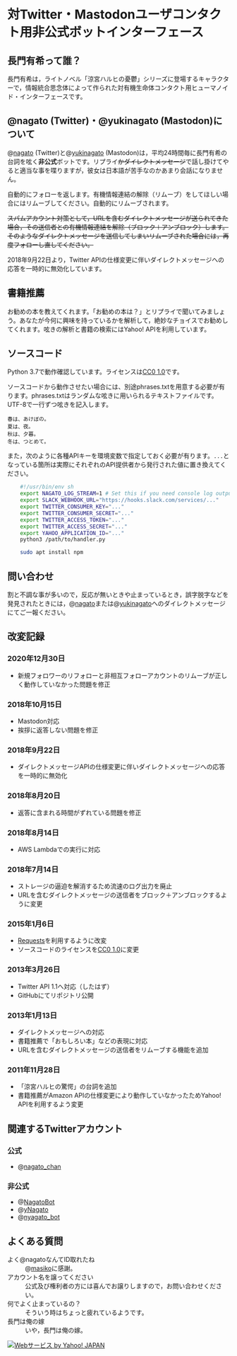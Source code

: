 # 対Twitter・Mastodonユーザコンタクト用非公式ボットインターフェース

## 長門有希って誰？
長門有希は，ライトノベル「涼宮ハルヒの憂鬱」シリーズに登場するキャラクターで，情報統合思念体によって作られた対有機生命体コンタクト用ヒューマノイド・インターフェースです。

## @nagato (Twitter)・@yukinagato (Mastodon)について
@[nagato](https://twitter.com/nagato) (Twitter)と@[yukinagato](https://pawoo.net/@yukinagato) (Mastodon)は，平均24時間毎に長門有希の台詞を呟く**非公式**ボットです。リプライ~~かダイレクトメッセージ~~で話し掛けてやると適当な事を喋りますが，彼女は日本語が苦手なのかあまり会話になりません。

自動的にフォローを返します。有機情報連結の解除（リムーブ）をしてほしい場合にはリムーブしてください。自動的にリムーブされます。

~~スパムアカウント対策として，URLを含むダイレクトメッセージが送られてきた場合，その送信者との有機情報連結を解除（ブロック＋アンブロック）します。そのようなダイレクトメッセージを送信してしまいリムーブされた場合には，再度フォローし直してください。~~

2018年9月22日より，Twitter APIの仕様変更に伴いダイレクトメッセージへの応答を一時的に無効化しています。

## 書籍推薦
お勧めの本を教えてくれます。「お勧めの本は？」とリプライで聞いてみましょう。あなたが今何に興味を持っているかを解析して，絶妙なチョイスでお勧めしてくれます。呟きの解析と書籍の検索にはYahoo! APIを利用しています。

## ソースコード
Python 3.7で動作確認しています。ライセンスは[CC0 1.0](https://creativecommons.org/publicdomain/zero/1.0/)です。

ソースコードから動作させたい場合には、別途phrases.txtを用意する必要が有ります。phrases.txtはランダムな呟きに用いられるテキストファイルです。UTF-8で一行ずつ呟きを記入します。

    春は、あけぼの。
    夏は、夜。
    秋は、夕暮。
    冬は、つとめて。

また，次のように各種APIキーを環境変数で指定しておく必要が有ります。`...`となっている箇所は実際にそれぞれのAPI提供者から発行された値に置き換えてください。

```sh
    #!/usr/bin/env sh
    export NAGATO_LOG_STREAM=1 # Set this if you need console log outputs.
    export SLACK_WEBHOOK_URL="https://hooks.slack.com/services/..."
    export TWITTER_CONSUMER_KEY="..."
    export TWITTER_CONSUMER_SECRET="..."
    export TWITTER_ACCESS_TOKEN="..."
    export TWITTER_ACCESS_SECRET="..."
    export YAHOO_APPLICATION_ID="..."
    python3 /path/to/handler.py
```

```sh
    sudo apt install npm
```

## 問い合わせ

割と不調な事が多いので，反応が無いときや止まっているとき，誤字脱字などを発見されたときには，@[nagato](https://twitter.com/nagato)または@[yukinagato](https://pawoo.net/@yukinagato)へのダイレクトメッセージにてご一報ください。

## 改変記録

### 2020年12月30日

- 新規フォロワーのリフォローと非相互フォローアカウントのリムーブが正しく動作していなかった問題を修正

### 2018年10月15日

- Mastodon対応
- 挨拶に返答しない問題を修正

### 2018年9月22日

- ダイレクトメッセージAPIの仕様変更に伴いダイレクトメッセージへの応答を一時的に無効化

### 2018年8月20日

- 返答に含まれる時間がずれている問題を修正

### 2018年8月14日

- AWS Lambdaでの実行に対応

### 2018年7月14日

- ストレージの逼迫を解消するため流速のログ出力を廃止
- URLを含むダイレクトメッセージの送信者をブロック＋アンブロックするように変更

### 2015年1月6日

- [Requests](http://docs.python-requests.org/en/latest/)を利用するように改変
- ソースコードのライセンスを[CC0 1.0](https://creativecommons.org/publicdomain/zero/1.0/)に変更

### 2013年3月26日

- Twitter API 1.1へ対応（したはず）
- GitHubにてリポジトリ公開

### 2013年1月13日

- ダイレクトメッセージへの対応
- 書籍推薦で「おもしろい本」などの表現に対応
- URLを含むダイレクトメッセージの送信者をリムーブする機能を追加

### 2011年11月28日

- 「涼宮ハルヒの驚愕」の台詞を追加
- 書籍推薦がAmazon APIの仕様変更により動作していなかったためYahoo! APIを利用するよう変更

## 関連するTwitterアカウント

### 公式
- @[nagato\_chan](https://twitter.com/nagato_chan)

### 非公式
- @[NagatoBot](https://twitter.com/NagatoBot)
- @[yNagato](https://twitter.com/yNagato)
- @[nyagato\_bot](https://twitter.com/nyagato_bot)

## よくある質問
<dl>
<dt>よく@nagatoなんてID取れたね</dt>
<dd>@<a href="https://twitter.com/masiko">masiko</a>に感謝。</dd>
<dt>アカウント名を譲ってください</dt>
<dd>公式及び権利者の方には喜んでお譲りしますので，お問い合わせください。</dd>
<dt>何でよく止まっているの？</dt>
<dd>そういう時はちょっと疲れているようです。</dd>
<dt>長門は俺の嫁</dt>
<dd>いや，長門は俺の嫁。</dd></dl>

[![Webサービス by Yahoo! JAPAN](https://i.yimg.jp/images/yjdn/yjdn_attbtn1_88_35.gif)](https://developer.yahoo.co.jp/about)
